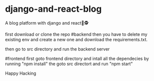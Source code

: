 # django-and-react-blog
A blog platform with django and react🖤🕵

first download or clone the repo
#backend
then you have to delete my existing env and create a new one and download the requirements.txt.

then go to src directory and run the backend server

#frontend
first goto frontend directory and intall all the dependecies by running "npm install"
the goto src directort and run "npm start"

Happy Hacking
